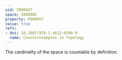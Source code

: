 ```yaml
---
uid: T000847
space: S000005
property: P000057
value: true
refs:
- doi: 10.1007/978-1-4612-6290-9
  name: Counterexamples in Topology
---
```


The cardinality of the space is countable by definition.
